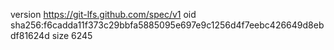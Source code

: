 version https://git-lfs.github.com/spec/v1
oid sha256:f6cadda11f373c29bbfa5885095e697e9c1256d4f7eebc426649d8ebdf81624d
size 6245
